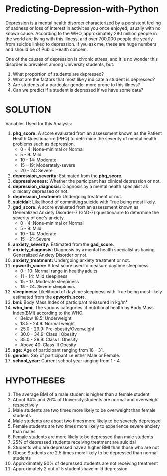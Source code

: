 # Predicting-Depression-with-Python
Depression is a mental health disorder characterized by a persistent feeling of sadness or loss of interest in activities you once enjoyed, usually with no known cause. According to the WHO, approximately 280 million people in the world are living with this illness, and over 700,000 people die yearly from suicide linked to depression. If you ask me, these are huge numbers and should be of Public Health concern.
 
One of the causes of depression is chronic stress, and it is no wonder this disorder is prevalent among University students, but:

1. What proportion of students are depressed?
2. What are the factors that most likely indicate a student is depressed?
3. Are students of a particular gender more prone to this illness?
4. Can we predict if a student is depressed if we have some data?

# SOLUTION
Variables Used for this Analysis:
1. **phq_score:** A score evaluated from an assessment known as the Patient Health Questionairre (PHQ) to determine the severity of mental health problems such as depression.
    - 0 - 4: None-minimal or Normal
    - 5 - 9: Mild
    - 10 - 14: Moderate
    - 15 - 19: Moderately-severe
    - 20 - 24: Severe
2. **depression_severity:** Estimated from the **phq_score**.
3. **depressiveness:** Whether the participant has clinical depression or not.
4. **depression_diagnosis:** Diagnosis by a mental health specialist as clinically depressed or not.
5. **depression_treatment:** Undergoing treatment or not.
6. **suicidal:** Likelihood of committing suicide with True being most likely.
7. **gad_score:** A score evaluated from an assessment known as Generalized Anxiety Disorder-7 (GAD-7) questionairre to determine the severity of one's anxiety. 
    - 0 - 4: None-minimal or Normal
    - 5 - 9: Mild
    - 10 - 14: Moderate
    - 15 - 21: Severe
8. **anxiety_severity:** Estimated from the **gad_score**.
9. **anxiety_diagnosis:** Diagnosis by a mental health specialist as having Generalized Anxiety Disorder or not.
10. **anxiety_treatment:** Undergoing anxiety treatment or not.
11. **epworth_score:** A test score used to measure daytime sleepiness.
    - 0 - 10: Normal range in healthy adults
    - 11 - 14: Mild sleepiness
    - 15 - 17: Moderate sleepiness
    - 18 - 24: Severe sleepiness
12. **sleepiness:** Likelihood of daytime sleepiness with True being most likely estimated from the **epworth_score**.
13. **bmi:** Body Mass Index of participant measured in kg/m²
14. **who_bmi:** The various categories of nutritional health by Body Mass Index(BMI) according to the WHO. 
    - Below 18.5: Underweight
    - 18.5 - 24.9: Normal weight
    - 25.0 - 29.9: Pre-obesity/Overweight
    - 30.0 - 34.9: Class I Obesity
    - 35.0 - 39.9: Class II Obesity
    - Above 40: Class III Obesity
15. **age:** Age of participant ranging from 18 - 31.
16. **gender:** Sex of participant i.e either Male or Female.
17. **school_year:** Current school year ranging from 1 - 4.

# HYPOTHESES
1. The average BMI of a male student is higher than a female student
2. About 64% and 26% of University students are normal and overweight respectively
3. Male students are two times more likely to be overweight than female students
4. Male students are about two times more likely to be severely depressed
5. Female students are two times more likely to experience severe anxiety than males
6. Female students are more likely to be depressed than male students
7. 25% of depressed students receiving treatment are suicidal
8. Students who are depressed have a higher BMI than those who are not
9. Obese Students are 2.5 times more likely to be depressed than normal students
10. Approximately 90% of depressed students are not receiving treatment
11. Approximately 2 out of 5 students have mild depression

